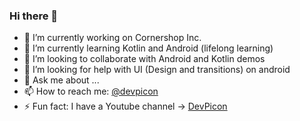 ### Hi there 👋

<!--
**DevPicon/DevPicon** is a ✨ _special_ ✨ repository because its `README.md` (this file) appears on your GitHub profile.

Here are some ideas to get you started:
-->

- 🔭 I’m currently working on Cornershop Inc.
- 🌱 I’m currently learning Kotlin and Android (lifelong learning)
- 👯 I’m looking to collaborate with Android and Kotlin demos
- 🤔 I’m looking for help with UI (Design and transitions) on android
- 💬 Ask me about ...
- 📫 How to reach me: [@devpicon](https://twitter.com/devpicon)
- ⚡ Fun fact: I have a Youtube channel -> [DevPicon](https://youtube.com/devpicon)
